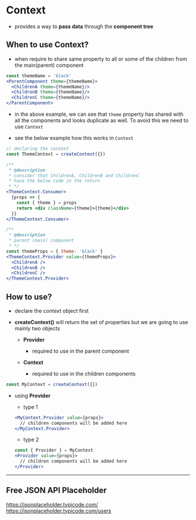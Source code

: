 # Context

- provides a way to **pass data** through the **component tree**

## When to use Context?

- when require to share same property to all or some of the children from the main(parent) component

```jsx
const themeName = 'black'
<ParentComponent theme={themeName}>
  <ChildrenA theme={themeName}/>
  <ChildrenB theme={themeName}/>
  <ChildrenC theme={themeName}/>
</ParentComponent>
```

- in the above example, we can see that `theme` property has shared with all the components and looks duplicate as well. To avoid this we need to use `Context`

- see the below example how this works in `Context`

```jsx
// declaring the context
const ThemeContext = createContext({})

/**
 * @description
 * consider that ChildrenA, ChildrenB and ChildrenC
 * have the below code in the return
 * */
<ThemeContext.Consumer>
  {props => {
    const { theme } = props
    return <div className={theme}>{theme}</div>
  }}
</ThemeContext.Consumer>

/**
 * @description
 * parent (main) component
 * */
const themeProps = { theme: 'black' }
<ThemeContext.Provider value={themeProps}>
  <ChildrenA />
  <ChildrenB />
  <ChildrenC />
</ThemeContext.Provider>
```

## How to use?

- declare the context object first
- **createContext()** will return the set of properties but we are going to use mainly two objects

  - **Provider**

    - required to use in the parent component

  - **Context**

    - required to use in the children components

```jsx
const MyContext = createContext({})
```

- using **Provider**

  - type 1

  ```jsx
  <MyContext.Provider value={props}>
    // children components will be added here
  </MyContext.Provider>
  ```

  - type 2

  ```jsx
  const { Provider } = MyContext
  <Provider value={props}>
    // children components will be added here
  </Provider>
  ```

---

## Free JSON API Placeholder

https://jsonplaceholder.typicode.com/
https://jsonplaceholder.typicode.com/users
